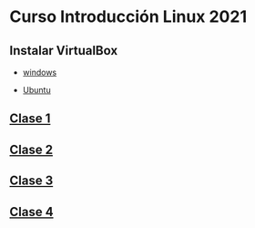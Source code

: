 # Curso Introducción Linux 2021

## Instalar VirtualBox

- [windows](https://www.youtube.com/watch?v=UfCkZZQ8N4k)

- [Ubuntu](https://www.youtube.com/watch?v=BqO8iOWPLQg)


## [Clase 1](clase1.md)

## [Clase 2](clase2.md)

## [Clase 3](clase3.md)

## [Clase 4](clase4.md)
